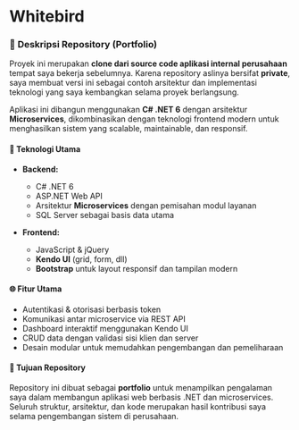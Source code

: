 # Whitebird

### 📝 **Deskripsi Repository (Portfolio)**

Proyek ini merupakan **clone dari source code aplikasi internal perusahaan** tempat saya bekerja sebelumnya. Karena repository aslinya bersifat **private**, saya membuat versi ini sebagai contoh arsitektur dan implementasi teknologi yang saya kembangkan selama proyek berlangsung.

Aplikasi ini dibangun menggunakan **C# .NET 6** dengan arsitektur **Microservices**, dikombinasikan dengan teknologi frontend modern untuk menghasilkan sistem yang scalable, maintainable, dan responsif.

#### 🧱 **Teknologi Utama**

* **Backend:**

  * C# .NET 6
  * ASP.NET Web API
  * Arsitektur **Microservices** dengan pemisahan modul layanan
  * SQL Server sebagai basis data utama

* **Frontend:**

  * JavaScript & jQuery
  * **Kendo UI** (grid, form, dll)
  * **Bootstrap** untuk layout responsif dan tampilan modern

#### 🌐 **Fitur Utama**

* Autentikasi & otorisasi berbasis token
* Komunikasi antar microservice via REST API
* Dashboard interaktif menggunakan Kendo UI
* CRUD data dengan validasi sisi klien dan server
* Desain modular untuk memudahkan pengembangan dan pemeliharaan

#### 🧭 **Tujuan Repository**

Repository ini dibuat sebagai **portfolio** untuk menampilkan pengalaman saya dalam membangun aplikasi web berbasis .NET dan microservices. Seluruh struktur, arsitektur, dan kode merupakan hasil kontribusi saya selama pengembangan sistem di perusahaan.
